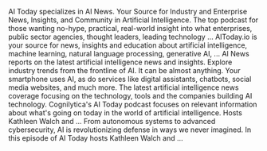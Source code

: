 AI Today specializes in AI News. Your Source for Industry and Enterprise News, Insights, and Community in Artificial Intelligence. The top podcast for those wanting no-hype, practical, real-world insight into what enterprises, public sector agencies, thought leaders, leading technology ... AIToday.io is your source for news, insights and education about artificial intelligence, machine learning, natural language processing, generative AI, ... AI News reports on the latest artificial intelligence news and insights. Explore industry trends from the frontline of AI. It can be almost anything. Your smartphone uses AI, as do services like digital assistants, chatbots, social media websites, and much more. The latest artificial intelligence news coverage focusing on the technology, tools and the companies building AI technology. Cognilytica's AI Today podcast focuses on relevant information about what's going on today in the world of artificial intelligence. Hosts Kathleen Walch and ... From autonomous systems to advanced cybersecurity, AI is revolutionizing defense in ways we never imagined. In this episode of AI Today hosts Kathleen Walch and ...